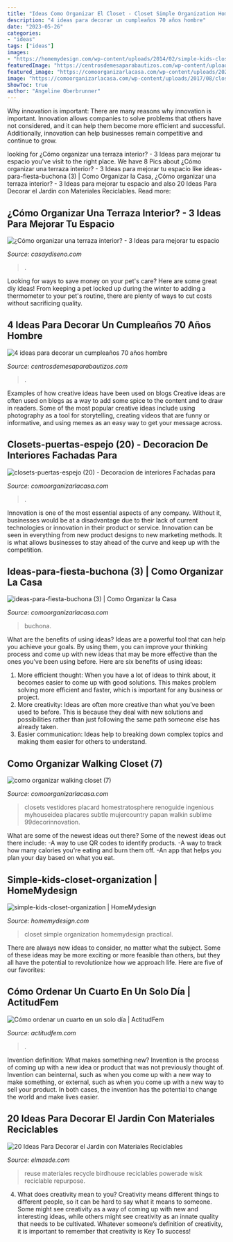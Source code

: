 ```yaml
---
title: "Ideas Como Organizar El Closet - Closet Simple Organization Homemydesign Practical"
description: "4 ideas para decorar un cumpleaños 70 años hombre"
date: "2023-05-26"
categories:
- "ideas"
tags: ["ideas"]
images:
- "https://homemydesign.com/wp-content/uploads/2014/02/simple-kids-closet-organization.jpg"
featuredImage: "https://centrosdemesaparabautizos.com/wp-content/uploads/2020/07/cumpleaños-70-años-hombre-como-organizar.jpg"
featured_image: "https://comoorganizarlacasa.com/wp-content/uploads/2021/05/ideas-para-fiesta-buchona-3.jpg"
image: "https://comoorganizarlacasa.com/wp-content/uploads/2017/08/closets-puertas-espejo-20.jpg"
ShowToc: true
author: "Angeline Oberbrunner"
---
```



Why innovation is important:
There are many reasons why innovation is important. Innovation allows companies to solve problems that others have not considered, and it can help them become more efficient and successful. Additionally, innovation can help businesses remain competitive and continue to grow.

	

		
looking for ¿Cómo organizar una terraza interior? - 3 Ideas para mejorar tu espacio you've visit to the right place. We have 8 Pics about ¿Cómo organizar una terraza interior? - 3 Ideas para mejorar tu espacio like ideas-para-fiesta-buchona (3) | Como Organizar la Casa, ¿Cómo organizar una terraza interior? - 3 Ideas para mejorar tu espacio and also 20 Ideas Para Decorar el Jardin con Materiales Reciclables. Read more:
		
    
## ¿Cómo Organizar Una Terraza Interior? - 3 Ideas Para Mejorar Tu Espacio

<img loading=lazy src="https://casaydiseno.com/wp-content/uploads/2020/09/terraza-decoracion-comedor.jpg" onerror="this.onerror=null;this.src='https://tse1.mm.bing.net/th?id=OIP.JxWJ43xRjI42TDQBUjezQwHaJ3&amp;pid=15.1';" alt="¿Cómo organizar una terraza interior? - 3 Ideas para mejorar tu espacio">

_Source: casaydiseno.com_

>. 

	

Looking for ways to save money on your pet's care? Here are some great diy ideas! From keeping a pet locked up during the winter to adding a thermometer to your pet's routine, there are plenty of ways to cut costs without sacrificing quality.

    
## 4 Ideas Para Decorar Un Cumpleaños 70 Años Hombre

<img loading=lazy src="https://centrosdemesaparabautizos.com/wp-content/uploads/2020/07/cumpleaños-70-años-hombre-como-organizar.jpg" onerror="this.onerror=null;this.src='https://tse1.mm.bing.net/th?id=OIP.tyWN7SGvMFdhPcQPTiYAfwAAAA&amp;pid=15.1';" alt="4 ideas para decorar un cumpleaños 70 años hombre">

_Source: centrosdemesaparabautizos.com_

>. 

	

Examples of how creative ideas have been used on blogs
Creative ideas are often used on blogs as a way to add some spice to the content and to draw in readers. Some of the most popular creative ideas include using photography as a tool for storytelling, creating videos that are funny or informative, and using memes as an easy way to get your message across.

    
## Closets-puertas-espejo (20) - Decoracion De Interiores Fachadas Para

<img loading=lazy src="https://comoorganizarlacasa.com/wp-content/uploads/2017/08/closets-puertas-espejo-20.jpg" onerror="this.onerror=null;this.src='https://tse3.mm.bing.net/th?id=OIP.B8WBaZ8DD7clrEoEt-MeFAHaL3&amp;pid=15.1';" alt="closets-puertas-espejo (20) - Decoracion de interiores Fachadas para">

_Source: comoorganizarlacasa.com_

>. 

	

Innovation is one of the most essential aspects of any company. Without it, businesses would be at a disadvantage due to their lack of current technologies or innovation in their product or service. Innovation can be seen in everything from new product designs to new marketing methods. It is what allows businesses to stay ahead of the curve and keep up with the competition.

    
## Ideas-para-fiesta-buchona (3) | Como Organizar La Casa

<img loading=lazy src="https://comoorganizarlacasa.com/wp-content/uploads/2021/05/ideas-para-fiesta-buchona-3.jpg" onerror="this.onerror=null;this.src='https://tse1.mm.bing.net/th?id=OIP.KT2rY3Sah1uxN0sn3TrbOQHaLG&amp;pid=15.1';" alt="ideas-para-fiesta-buchona (3) | Como Organizar la Casa">

_Source: comoorganizarlacasa.com_

>buchona. 

	

What are the benefits of using ideas?
Ideas are a powerful tool that can help you achieve your goals. By using them, you can improve your thinking process and come up with new ideas that may be more effective than the ones you’ve been using before. Here are six benefits of using ideas: 
1. More efficient thought: When you have a lot of ideas to think about, it becomes easier to come up with good solutions. This makes problem solving more efficient and faster, which is important for any business or project. 
2. More creativity: Ideas are often more creative than what you’ve been used to before. This is because they deal with new solutions and possibilities rather than just following the same path someone else has already taken. 
3. Easier communication: Ideas help to breaking down complex topics and making them easier for others to understand.

    
## Como Organizar Walking Closet (7)

<img loading=lazy src="https://comoorganizarlacasa.com/wp-content/uploads/2016/03/como-organizar-walking-closet-7.jpg" onerror="this.onerror=null;this.src='https://tse4.mm.bing.net/th?id=OIP.2XioorDRbL8xqP_Q92zKnQHaLz&amp;pid=15.1';" alt="como organizar walking closet (7)">

_Source: comoorganizarlacasa.com_

>closets vestidores placard homestratosphere renoguide ingenious myhouseidea placares subtle mujercountry papan walkin sublime 99decorinnovation. 

	

What are some of the newest ideas out there?
Some of the newest ideas out there include: 
-A way to use QR codes to identify products. 
-A way to track how many calories you're eating and burn them off. 
-An app that helps you plan your day based on what you eat.

    
## Simple-kids-closet-organization | HomeMydesign

<img loading=lazy src="https://homemydesign.com/wp-content/uploads/2014/02/simple-kids-closet-organization.jpg" onerror="this.onerror=null;this.src='https://tse4.mm.bing.net/th?id=OIP.x4rPwoKwy_M08r_OQdr3NAHaJ4&amp;pid=15.1';" alt="simple-kids-closet-organization | HomeMydesign">

_Source: homemydesign.com_

>closet simple organization homemydesign practical. 

	

There are always new ideas to consider, no matter what the subject. Some of these ideas may be more exciting or more feasible than others, but they all have the potential to revolutionize how we approach life. Here are five of our favorites: 

    
## Cómo Ordenar Un Cuarto En Un Solo Día | ActitudFem

<img loading=lazy src="https://cdn2.actitudfem.com/media/files/como-organizar-una-recamara.jpg" onerror="this.onerror=null;this.src='https://tse2.mm.bing.net/th?id=OIP.DMpJ_R6Myr2cV0v_DhJ-6QHaEA&amp;pid=15.1';" alt="Cómo ordenar un cuarto en un solo día | ActitudFem">

_Source: actitudfem.com_

>. 

	

Invention definition: What makes something new?
Invention is the process of coming up with a new idea or product that was not previously thought of. Invention can beinternal, such as when you come up with a new way to make something, or external, such as when you come up with a new way to sell your product. In both cases, the invention has the potential to change the world and make lives easier.

    
## 20 Ideas Para Decorar El Jardin Con Materiales Reciclables

<img loading=lazy src="https://elmasde.com/wp-content/uploads/2015/05/Decoraciones-Para-el-Jardin-con-Materiales-Reciclable-11.jpg" onerror="this.onerror=null;this.src='https://tse1.mm.bing.net/th?id=OIP.mvgJv9b4cVeoL0Or4fGifwHaJ4&amp;pid=15.1';" alt="20 Ideas Para Decorar el Jardin con Materiales Reciclables">

_Source: elmasde.com_

>reuse materiales recycle birdhouse reciclables powerade wisk reciclable repurpose. 

	

4. What does creativity mean to you?
Creativity means different things to different people, so it can be hard to say what it means to someone. Some might see creativity as a way of coming up with new and interesting ideas, while others might see creativity as an innate quality that needs to be cultivated. Whatever someone’s definition of creativity, it is important to remember that creativity is Key To success!

